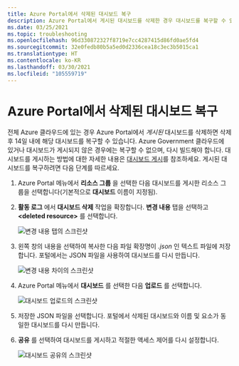 ```yaml
---
title: Azure Portal에서 삭제된 대시보드 복구
description: Azure Portal에서 게시된 대시보드를 삭제한 경우 대시보드를 복구할 수 있습니다.
ms.date: 03/25/2021
ms.topic: troubleshooting
ms.openlocfilehash: 96d330872327f8719e7cc4287415d86fd0ae5fd4
ms.sourcegitcommit: 32e0fedb80b5a5ed0d2336cea18c3ec3b5015ca1
ms.translationtype: HT
ms.contentlocale: ko-KR
ms.lasthandoff: 03/30/2021
ms.locfileid: "105559719"
---
```

# <a name="recover-a-deleted-dashboard-in-the-azure-portal"></a>Azure Portal에서 삭제된 대시보드 복구

전체 Azure 클라우드에 있는 경우 Azure Portal에서 _게시된_ 대시보드를 삭제하면 삭제 후 14일 내에 해당 대시보드를 복구할 수 있습니다. Azure Government 클라우드에 있거나 대시보드가 게시되지 않은 경우에는 복구할 수 없으며, 다시 빌드해야 합니다. 대시보드를 게시하는 방법에 대한 자세한 내용은 [대시보드 게시](azure-portal-dashboard-share-access.md#publish-a-dashboard)를 참조하세요. 게시된 대시보드를 복구하려면 다음 단계를 따르세요.

1. Azure Portal 메뉴에서 **리소스 그룹** 을 선택한 다음 대시보드를 게시한 리소스 그룹을 선택합니다(기본적으로 **대시보드** 이름이 지정됨).

1. **활동 로그** 에서 **대시보드 삭제** 작업을 확장합니다. **변경 내용** 탭을 선택하고 **\<deleted resource\>** 를 선택합니다.

    ![변경 내용 탭의 스크린샷](media/recover-shared-deleted-dashboard/change-history-tab.png)

1. 왼쪽 창의 내용을 선택하여 복사한 다음 파일 확장명이 _.json_ 인 텍스트 파일에 저장합니다. 포털에서는 JSON 파일을 사용하여 대시보드를 다시 만듭니다.

    ![변경 내용 차이의 스크린샷](media/recover-shared-deleted-dashboard/change-history-diff.png)

1. Azure Portal 메뉴에서 **대시보드** 를 선택한 다음 **업로드** 를 선택합니다.

    ![대시보드 업로드의 스크린샷](media/recover-shared-deleted-dashboard/dashboard-upload.png)

1. 저장한 JSON 파일을 선택합니다. 포털에서 삭제된 대시보드와 이름 및 요소가 동일한 대시보드를 다시 만듭니다.

1. **공유** 를 선택하여 대시보드를 게시하고 적절한 액세스 제어를 다시 설정합니다.

    ![대시보드 공유의 스크린샷](media/recover-shared-deleted-dashboard/dashboard-share.png)
